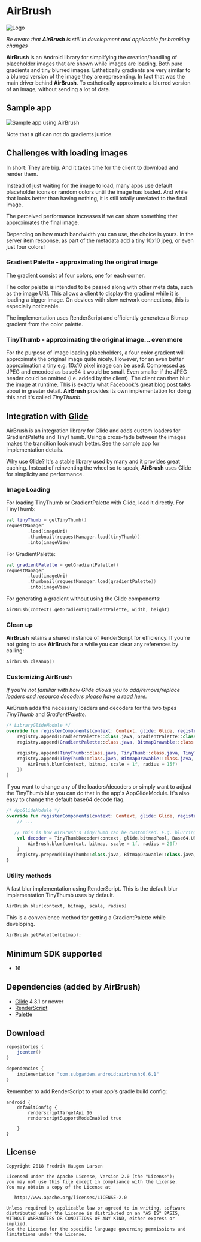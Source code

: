 # AirBrush

![Logo](website/airbrush-logo.png)

_Be aware that **AirBrush** is still in development and applicable for breaking changes_

**AirBrush** is an Android library for simplifying the creation/handling of placeholder images that are shown while images are loading. Both pure gradients and tiny blurred images.
Esthetically gradients are very similar to a blurred version of the image they are representing. In fact that was the main driver behind **AirBrush**.
To esthetically approximate a blurred version of an image, without sending a lot of data.

## Sample app
![Sample app using AirBrush](website/sample-app.gif)

Note that a gif can not do gradients justice.

## Challenges with loading images
In short: They are big. And it takes time for the client to download and render them.

Instead of just waiting for the image to load, many apps use default placeholder icons or random colors until the image has loaded. And while that looks
better than having nothing, it is still totally unrelated to the final image.

The perceived performance increases if we can show something that approximates the final image.

Depending on how much bandwidth you can use, the choice is yours.
In the server item response, as part of the metadata add a tiny 10x10 jpeg, or even just four colors!

### Gradient Palette - approximating the original image
The gradient consist of four colors, one for each corner.

The color palette is intended to be passed along with other meta data, such as the image URI.
This allows a client to display the gradient while it is loading a bigger image.
On devices with slow network connections, this is especially noticeable.

The implementation uses RenderScript and efficiently generates a Bitmap gradient from the color palette.

### TinyThumb - approximating the original image... even more

For the purpose of image loading placeholders, a four color gradient will approximate the original image quite nicely.
However, for an even better approximation a tiny e.g. 10x10 pixel image can be used. Compressed as JPEG and encoded as base64 it would be small.
Even smaller if the JPEG header could be omitted (i.e. added by the client). The client can then blur the image at runtime.
This is exactly what [Facebook's great blog post](https://code.facebook.com/posts/991252547593574/the-technology-behind-preview-photos)
talks about in greater detail. **AirBrush** provides its own implementation for doing this and it's called _TinyThumb_.

## Integration with [Glide]

AirBrush is an integration library for Glide and adds custom loaders for GradientPalette and TinyThumb.
Using a cross-fade between the images makes the transition look much better. See the sample app for implementation details.

Why use Glide? It's a stable library used by many and it provides great caching. Instead of reinventing the wheel so to speak, **AirBrush** uses Glide for simplicity and performance.

### Image Loading

For loading TinyThumb or GradientPalette with Glide, load it directly.
For TinyThumb:

```kotlin
val tinyThumb = getTinyThumb()
requestManager
        .load(imageUri)
        .thumbnail(requestManager.load(tinyThumb))
        .into(imageView)
```

For GradientPalette:
```kotlin
val gradientPalette = getGradientPalette()
requestManager
        .load(imageUri)
        .thumbnail(requestManager.load(gradientPalette))
        .into(imageView)
```

For generating a gradient without using the Glide components:
```kotlin
AirBrush(context).getGradient(gradientPalette, width, height)
```

### Clean up

**AirBrush** retains a shared instance of RenderScript for efficiency. If you're not going to use **AirBrush** for a while you can
clear any references by calling:
```kotlin
Airbrush.cleanup()
```

### Customizing AirBrush

_If you're not familiar with how Glide allows you to add/remove/replace loaders and resource decoders please have a [read here]._

AirBrush adds the necessary loaders and decoders for the two types _TinyThumb_ and _GradientPalette_.

```kotlin
/* LibraryGlideModule */
override fun registerComponents(context: Context, glide: Glide, registry: Registry) {
    registry.append(GradientPalette::class.java, GradientPalette::class.java, PaletteModelLoader.Factory())
    registry.append(GradientPalette::class.java, BitmapDrawable::class.java, GradientPaletteDecoder(context, glide.bitmapPool))

    registry.append(TinyThumb::class.java, TinyThumb::class.java, TinyThumbLoader.Factory())
    registry.append(TinyThumb::class.java, BitmapDrawable::class.java, TinyThumbDecoder(context, glide.bitmapPool) { bitmap ->
        AirBrush.blur(context, bitmap, scale = 1f, radius = 15f)
    })
}
```

If you want to change any of the loaders/decoders or simply want to adjust the TinyThumb blur you can do that in the app's AppGlideModule.
It's also easy to change the default base64 decode flag.

```kotlin
/* AppGlideModule */
override fun registerComponents(context: Context, glide: Glide, registry: Registry) {
    // ...

   // This is how AirBrush's TinyThumb can be customised. E.g. blurring and the Base64 decode flag.
    val decoder = TinyThumbDecoder(context, glide.bitmapPool, Base64.URL_SAFE) { bitmap ->
        AirBrush.blur(context, bitmap, scale = 1f, radius = 20f)
    }
    registry.prepend(TinyThumb::class.java, BitmapDrawable::class.java, decoder)
}
```


### Utility methods

A fast blur implementation using RenderScript. This is the default blur implementation TinyThumb uses by default.
```kotlin
AirBrush.blur(context, bitmap, scale, radius)
```

This is a convenience method for getting a GradientPalette while developing.
```kotlin
AirBrush.getPalette(bitmap);
```


Minimum SDK supported
---------------------
- 16


Dependencies (added by AirBrush)
--------------------------------
- [Glide] 4.3.1 or newer
- [RenderScript]
- [Palette]

Download
--------

```groovy
repositories {
    jcenter()
}

dependencies {
    implementation "com.subgarden.android:airbrush:0.6.1"
}
```

Remember to add RenderScript to your app's gradle build config:

```
android {
    defaultConfig {
        renderscriptTargetApi 16
        renderscriptSupportModeEnabled true

    }
}
``` 


License
-------

    Copyright 2018 Fredrik Haugen Larsen

    Licensed under the Apache License, Version 2.0 (the "License");
    you may not use this file except in compliance with the License.
    You may obtain a copy of the License at

       http://www.apache.org/licenses/LICENSE-2.0

    Unless required by applicable law or agreed to in writing, software
    distributed under the License is distributed on an "AS IS" BASIS,
    WITHOUT WARRANTIES OR CONDITIONS OF ANY KIND, either express or implied.
    See the License for the specific language governing permissions and
    limitations under the License.

[Glide]: https://github.com/bumptech/glide
[RenderScript]: https://developer.android.com/guide/topics/renderscript/compute
[Palette]: https://developer.android.com/reference/android/support/v7/graphics/Palette
[read here]: https://bumptech.github.io/glide/tut/custom-modelloader.html